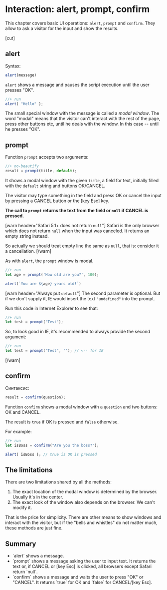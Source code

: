 # Interaction: alert, prompt, confirm

This chapter covers basic UI operations: `alert`, `prompt` and `confirm`. They allow to ask a visitor for the input and show the results.

[cut]
## alert   

Syntax:

```js
alert(message)
```

`alert` shows a message and pauses the script execution until the user presses "OK".

```js
//+ run
alert( "Hello" );
```

The small special window with the message is called a *modal window*. The word "modal" means that the visitor can't interact with the rest of the page, press other buttons etc, until he deals with the window. In this case -- until he presses "OK".

## prompt   

Function `prompt` accepts two arguments:

```js
//+ no-beautify
result = prompt(title, default);
```

It shows a modal window with the given `title`, a field for text, initially filled with the `default` string and buttons OK/CANCEL.

The visitor may type something in the field and press OK or cancel the input by pressing a CANCEL button or the [key Esc] key.

**The call to `prompt` returns the text from the field or `null` if CANCEL is pressed.**

[warn header="Safari 5.1+ does not return `null`"]
Safari is the only browser which does not return `null` when the input was canceled. It returns an empty string instead.

So actually we should treat empty line the same as `null`, that is: consider it a cancellation.
[/warn]

As with `alert`, the `prompt` window is modal.

```js
//+ run
let age = prompt('How old are you?', 100);

alert(`You are ${age} years old!`)
```

[warn header="Always put `default`"]
The second parameter is optional. But if we don't supply it, IE would insert the text `"undefined"` into the prompt.

Run this code in Internet Explorer to see that:

```js
//+ run
let test = prompt("Test");
```

So, to look good in IE, it's recommended to always provide the second argument:

```js
//+ run
let test = prompt("Test", ''); // <-- for IE
```
[/warn]


## confirm   

Синтаксис:

```js
result = confirm(question);
```

Function `confirm` shows a modal window with a `question` and two buttons: OK and CANCEL. 

The result is `true` if OK is pressed and `false` otherwise.

For example:

```js
//+ run
let isBoss = confirm("Are you the boss?");

alert( isBoss ); // true is OK is pressed
```

## The limitations

There are two limitations shared by all the methods:
<ol>
<li>The exact location of the modal window is determined by the browser. Usually it's in the center.</li>
<li>The exact look of the window also depends on the browser. We can't modify it.</li>
</ol>

That is the price for simplicity. There are other means to show windows and interact with the visitor, but if the "bells and whistles" do not matter much, these methods are just fine.

## Summary

<ul>
<li>`alert` shows a message.</li>
<li>`prompt` shows a message asking the user to input text. It returns the text or, if CANCEL or [key Esc] is clicked, all browsers except Safari return `null`.</li>
<li>`confirm` shows a message and waits the user to press "OK" or "CANCEL". It returns `true` for OK and `false` for CANCEL/[key Esc].</li>
</ul>
